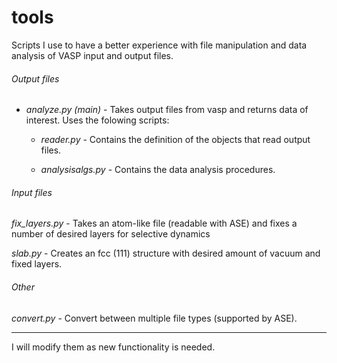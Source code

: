 # tools
Scripts I use to have a better experience with file manipulation and data analysis of VASP input and output files.

###### Output files

* *analyze.py (main)*  - Takes output files from vasp and returns data of interest. Uses the folowing scripts:

  * *reader.py* - Contains the definition of the objects that read output files.

  * *analysisalgs.py* - Contains the data analysis procedures.

###### Input files

*fix_layers.py* - Takes an atom-like file (readable with ASE) and fixes a number of desired layers for selective dynamics

*slab.py* - Creates an fcc (111) structure with desired amount of vacuum and fixed layers.

###### Other

*convert.py* - Convert between multiple file types (supported by ASE).

---

I will modify them as new functionality is needed.
